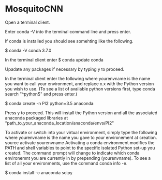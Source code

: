 # MosquitoCNN

Open a terminal client.

Enter conda -V into the terminal command line and press enter.

If conda is installed you should see somehting like the following.

$ conda -V
conda 3.7.0

In the terminal client enter
$ conda update conda

Upadate any packages if necessary by typing y to proceed.

In the terminal client enter the following where yourenvname is the name you want to call your environment, and replace x.x with the Python version you wish to use. (To see a list of available python versions first, type conda search "^python$" and press enter.)

$ conda create -n PI2 python=3.5 anaconda

Press y to proceed. This will install the Python version and all the associated anaconda packaged libraries at “path_to_your_anaconda_location/anaconda/envs/PI2"

To activate or switch into your virtual environment, simply type the following where yourenvname is the name you gave to your environement at creation.
source activate yourenvname
Activating a conda environment modifies the PATH and shell variables to point to the specific isolated Python set-up you created. The command prompt will change to indicate which conda environemnt you are currently in by prepending (yourenvname). To see a list of all your environments, use the command conda info -e.

$ conda install -c anaconda scipy 
